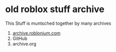 # old roblox stuff archive 
This Stuff is muntsched together by many archives
1. [archive.roblonium.com]([url](https://archive.roblonium.com/)https://archive.roblonium.com/)
2. GitHub
3. archive.org
